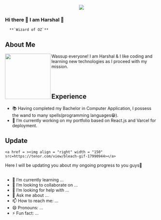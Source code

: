   <div align = "center">

  ![](https://typograssy.deno.dev/api?text=Harshal%20Mali&l0=fcfcfc&l1=ff0000&l2=e43a3a&l3=e05267&l4=db2424&bg=cda8b5&speed=190&comment=)
  </div>

### **Hi there 👋 I am Harshal 🚀**

      **`Wizard of OZ`**

## **About Me**
<a href = "https://github.com/Raga0074"><img align="left" width ="150"  src="[https://tenor.com/view/bleach-gif-17990944](https://tenor.com/view/bleach-gif-17990944)"></a>

Wassup everyone! I am Harshal & I like coding and learning new technologies as I proceed with my mission.

<br><br>

## **Experience**

-  📚 Having completed my Bachelor in Computer Application, I possess the wand to many spells(programming languages😁).
-  🔭 I’m currently working on my portfolio based on React.js and Varcel for deployment.

  ## **Update**
    <a href = ><img align = "right" width = "150" src=https://tenor.com/view/bleach-gif-17990944></a>
  Here I will be updating you about my ongoing progress to you guys🚀
    <br><br>
- 🌱 I’m currently learning ...
- 👯 I’m looking to collaborate on ...
- 🤔 I’m looking for help with ...
- 💬 Ask me about ...
- 📫 How to reach me: ...
- 😄 Pronouns: ...
- ⚡ Fun fact: ...
